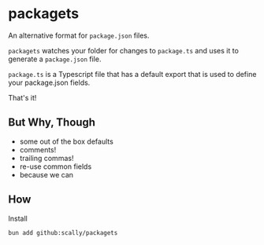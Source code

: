 # packagets

An alternative format for `package.json` files.

`packagets` watches your folder for changes to `package.ts` and uses it to generate a `package.json` file. 

`package.ts` is a Typescript file that has a default export that is used to define your package.json fields.

That's it!

## But Why, Though

* some out of the box defaults
* comments!
* trailing commas!
* re-use common fields
* because we can

## How

Install

`bun add github:scally/packagets`
